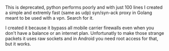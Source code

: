 This is deprecated, python performs poorly and with just 100 lines I created a simple and extremly fast (same as udp) syn/syn-ack proxy in Golang meant to be used with a vpn. Search for it.

I created it because it bypass all mobile carrier firewalls even when you don't have a balance or an internet plan. Unfortunatly to make those strange packets it uses raw sockets and in Android you need root access for that, but it works.
